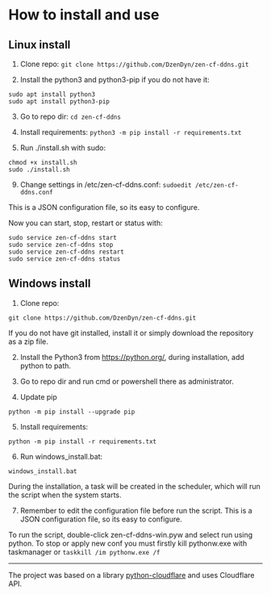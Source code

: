 # How to install and use
## Linux install
1. Clone repo: `git clone https://github.com/DzenDyn/zen-cf-ddns.git`

2. Install the python3 and python3-pip if you do not have it:

```
sudo apt install python3
sudo apt install python3-pip
```

3. Go to repo dir: `cd zen-cf-ddns`

4. Install requirements: `python3 -m pip install -r requirements.txt`

5. Run ./install.sh with sudo:

```
chmod +x install.sh
sudo ./install.sh
```

9. Change settings in /etc/zen-cf-ddns.conf: `sudoedit /etc/zen-cf-ddns.conf `

This is a JSON configuration file, so its easy to configure.

Now you can start, stop, restart or status with:
```
sudo service zen-cf-ddns start
sudo service zen-cf-ddns stop
sudo service zen-cf-ddns restart
sudo service zen-cf-ddns status

```

## Windows install
1. Clone repo:

`git clone https://github.com/DzenDyn/zen-cf-ddns.git`

If you do not have git installed, install it or simply download the repository as a zip file.

2. Install the Python3 from https://python.org/, during installation, add python to path.

3. Go to repo dir and run cmd or powershell there as administrator.

4. Update pip

```
python -m pip install --upgrade pip
```

5. Install requirements:

`python -m pip install -r requirements.txt`

6. Run windows_install.bat:

`windows_install.bat`

During the installation, a task will be created in the scheduler, which will run the script when the system starts.

7. Remember to edit the configuration file before run the script.
This is a JSON configuration file, so its easy to configure.


To run the script, double-click zen-cf-ddns-win.pyw and select run using python.
To stop or apply new conf you must firstly kill pythonw.exe with taskmanager or `taskkill /im pythonw.exe /f`

---
The project was based on a library [python-cloudflare](https://github.com/cloudflare/python-cloudflare "python-cloudflare") and uses Cloudflare API.
